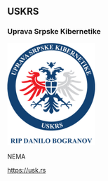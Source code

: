 ## USKRS

### Uprava Srpske Kibernetike 

<p>
 <img src="https://github.com/antistereotip/uskrs/blob/master/uskrs.jpg" width="200" />
</p>
 
NEMA

https://usk.rs

